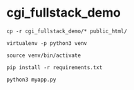 # cgi_fullstack_demo

`cp -r cgi_fullstack_demo/* public_html/`

`virtualenv -p python3 venv`

`source venv/bin/activate`

`pip install -r requirements.txt`

`python3 myapp.py`

